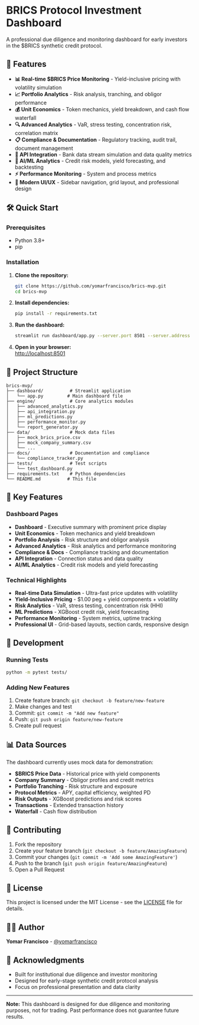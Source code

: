 # BRICS Protocol Investment Dashboard

A professional due diligence and monitoring dashboard for early investors in the $BRICS synthetic credit protocol.

## 🚀 Features

- **📊 Real-time $BRICS Price Monitoring** - Yield-inclusive pricing with volatility simulation
- **📈 Portfolio Analytics** - Risk analysis, tranching, and obligor performance
- **💰 Unit Economics** - Token mechanics, yield breakdown, and cash flow waterfall
- **🔍 Advanced Analytics** - VaR, stress testing, concentration risk, correlation matrix
- **📋 Compliance & Documentation** - Regulatory tracking, audit trail, document management
- **🔌 API Integration** - Bank data stream simulation and data quality metrics
- **🤖 AI/ML Analytics** - Credit risk models, yield forecasting, and backtesting
- **⚡ Performance Monitoring** - System and process metrics
- **🎨 Modern UI/UX** - Sidebar navigation, grid layout, and professional design

## 🛠️ Quick Start

### Prerequisites
- Python 3.8+
- pip

### Installation

1. **Clone the repository:**
   ```bash
   git clone https://github.com/yomarfrancisco/brics-mvp.git
   cd brics-mvp
   ```

2. **Install dependencies:**
   ```bash
   pip install -r requirements.txt
   ```

3. **Run the dashboard:**
   ```bash
   streamlit run dashboard/app.py --server.port 8501 --server.address localhost
   ```

4. **Open in your browser:**  
   [http://localhost:8501](http://localhost:8501)

## 📁 Project Structure

```
brics-mvp/
├── dashboard/          # Streamlit application
│   └── app.py         # Main dashboard file
├── engine/             # Core analytics modules
│   ├── advanced_analytics.py
│   ├── api_integration.py
│   ├── ml_predictions.py
│   ├── performance_monitor.py
│   └── report_generator.py
├── data/               # Mock data files
│   ├── mock_brics_price.csv
│   ├── mock_company_summary.csv
│   └── ...
├── docs/               # Documentation and compliance
│   └── compliance_tracker.py
├── tests/              # Test scripts
│   └── test_dashboard.py
├── requirements.txt    # Python dependencies
└── README.md          # This file
```

## 🎯 Key Features

### Dashboard Pages
- **Dashboard** - Executive summary with prominent price display
- **Unit Economics** - Token mechanics and yield breakdown
- **Portfolio Analysis** - Risk structure and obligor analysis  
- **Advanced Analytics** - Risk analytics and performance monitoring
- **Compliance & Docs** - Compliance tracking and documentation
- **API Integration** - Connection status and data quality
- **AI/ML Analytics** - Credit risk models and yield forecasting

### Technical Highlights
- **Real-time Data Simulation** - Ultra-fast price updates with volatility
- **Yield-Inclusive Pricing** - $1.00 peg + yield components + volatility
- **Risk Analytics** - VaR, stress testing, concentration risk (HHI)
- **ML Predictions** - XGBoost credit risk, yield forecasting
- **Performance Monitoring** - System metrics, uptime tracking
- **Professional UI** - Grid-based layouts, section cards, responsive design

## 🔧 Development

### Running Tests
```bash
python -m pytest tests/
```

### Adding New Features
1. Create feature branch: `git checkout -b feature/new-feature`
2. Make changes and test
3. Commit: `git commit -m "Add new feature"`
4. Push: `git push origin feature/new-feature`
5. Create pull request

## 📊 Data Sources

The dashboard currently uses mock data for demonstration:
- **$BRICS Price Data** - Historical price with yield components
- **Company Summary** - Obligor profiles and credit metrics
- **Portfolio Tranching** - Risk structure and exposure
- **Protocol Metrics** - APY, capital efficiency, weighted PD
- **Risk Outputs** - XGBoost predictions and risk scores
- **Transactions** - Extended transaction history
- **Waterfall** - Cash flow distribution

## 🤝 Contributing

1. Fork the repository
2. Create your feature branch (`git checkout -b feature/AmazingFeature`)
3. Commit your changes (`git commit -m 'Add some AmazingFeature'`)
4. Push to the branch (`git push origin feature/AmazingFeature`)
5. Open a Pull Request

## 📝 License

This project is licensed under the MIT License - see the [LICENSE](LICENSE) file for details.

## 👨‍💻 Author

**Yomar Francisco** - [@yomarfrancisco](https://github.com/yomarfrancisco)

## 🙏 Acknowledgments

- Built for institutional due diligence and investor monitoring
- Designed for early-stage synthetic credit protocol analysis
- Focus on professional presentation and data clarity

---

**Note:** This dashboard is designed for due diligence and monitoring purposes, not for trading. Past performance does not guarantee future results. 